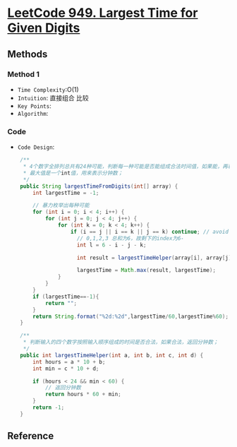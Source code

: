 # [LeetCode 949. Largest Time for Given Digits](https://leetcode-cn.com/problems/largest-time-for-given-digits/)

## Methods

### Method 1

* `Time Complexity`:O(1)
* `Intuition`: 直接组合 比较
* `Key Points`:
* `Algorithm`:

### Code

* `Code Design`:

```java
    /**
     * 4个数字全排列总共有24种可能，判断每一种可能是否能组成合法时间值，如果能，再和当前保存的最大值进行比较；
     * 最大值是一个int值，用来表示分钟数；
     */
    public String largestTimeFromDigits(int[] array) {
        int largestTime = -1;

        // 暴力枚举出每种可能
        for (int i = 0; i < 4; i++) {
            for (int j = 0; j < 4; j++) {
                for (int k = 0; k < 4; k++) {
                    if (i == j || i == k || j == k) continue; // avoid duplicate among i, j & k.
                      // 0,1,2,3 总和为6，故剩下的index为6-
                      int l = 6 - i - j - k;

                      int result = largestTimeHelper(array[i], array[j], array[k], array[l]);

                      largestTime = Math.max(result, largestTime);
                }
            }
        }
        if (largestTime==-1){
            return "";
        }
        return String.format("%2d:%2d",largestTime/60,largestTime%60);
    }

    /**
     * 判断输入的四个数字按照输入顺序组成的时间是否合法，如果合法，返回分钟数；
     */
    public int largestTimeHelper(int a, int b, int c, int d) {
        int hours = a * 10 + b;
        int min = c * 10 + d;

        if (hours < 24 && min < 60) {
            // 返回分钟数
            return hours * 60 + min;
        }
        return -1;
    }

```

## Reference
